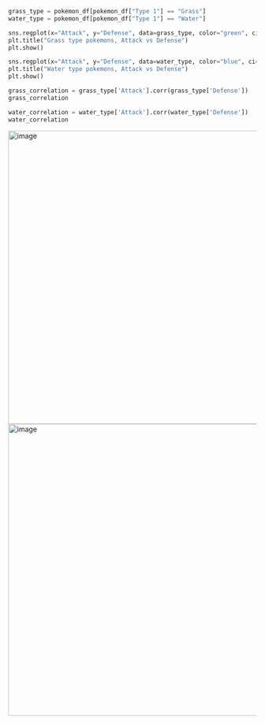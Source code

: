 ```python
grass_type = pokemon_df[pokemon_df["Type 1"] == "Grass"]
water_type = pokemon_df[pokemon_df["Type 1"] == "Water"]
```
```python
sns.regplot(x="Attack", y="Defense", data=grass_type, color="green", ci=99, marker="o", line_kws={"color":"purple"})
plt.title("Grass type pokemons, Attack vs Defense")
plt.show()
```
```python
sns.regplot(x="Attack", y="Defense", data=water_type, color="blue", ci=99, marker="o", line_kws={"color":"purple"})
plt.title("Water type pokemons, Attack vs Defense")
plt.show()
```
```python
grass_correlation = grass_type['Attack'].corr(grass_type['Defense'])
grass_correlation
```
```python
water_correlation = water_type['Attack'].corr(water_type['Defense'])
water_correlation
```
<img width="595" alt="image" src="https://github.com/user-attachments/assets/b3a0e3f7-51a0-4088-9508-de6919dcd1f0">
<img width="592" alt="image" src="https://github.com/user-attachments/assets/5e2d4dd9-99af-44dc-a100-09fed125e302">







